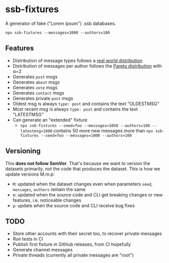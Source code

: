 # ssb-fixtures

A generator of fake ("Lorem ipsum") .ssb databases.

```
npx ssb-fixtures --messages=1000 --authors=100
```

## Features

- Distribution of message types follows a [real world distribution](https://github.com/arj03/ssb-new-format#message-types)
- Distribution of messages per author follows the [Pareto distribution](https://en.wikipedia.org/wiki/Pareto_distribution) with α=2
- Generates `post` msgs
- Generates `about` msgs
- Generates `vote` msgs
- Generates `contact` msgs
- Generates private `post` msgs
- Oldest msg is always `type: post` and contains the text "OLDESTMSG"
- Most recent msg is always `type: post` and contains the text "LATESTMSG"
- Can generate an "extended" fixture
  - `npx ssb-fixtures --seed=foo --messages=1050 --authors=100 --latestmsg=1000` contains 50 more new messages more than `npx ssb-fixtures --seed=foo --messages=1000 --authors=100`

## Versioning

This **does not follow SemVer**. That's because we want to version the datasets primarily, not the code that produces the dataset. This is how we update versions M.m.p:

- `M`: updated when the dataset changes even when parameters `seed`, `messages`, `authors` remain the same
- `m`: updated when the source code and CLI get breaking changes or new features, i.e. noticeable changes
- `p`: update when the source code and CLI receive bug fixes

## TODO

- Store other accounts with their secret too, to recover private messages
- Run tests in CI
- Publish first fixture in GitHub releases, from CI hopefully
- Generate channel messages
- Private threads (currently all private messages are "root")
